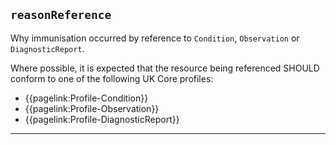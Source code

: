 ## `reasonReference`

Why immunisation occurred by reference to `Condition`, `Observation` or `DiagnosticReport`. 

Where possible, it is expected that the resource being referenced SHOULD conform to one of the following UK Core profiles:

- {{pagelink:Profile-Condition}}
- {{pagelink:Profile-Observation}}
- {{pagelink:Profile-DiagnosticReport}}

---